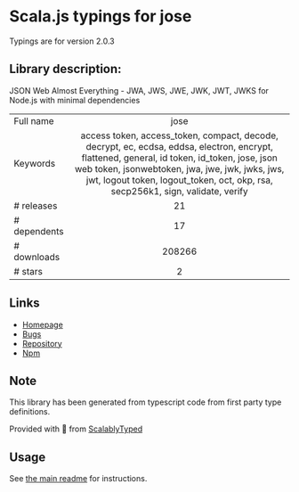 
# Scala.js typings for jose

Typings are for version 2.0.3

## Library description:
JSON Web Almost Everything - JWA, JWS, JWE, JWK, JWT, JWKS for Node.js with minimal dependencies

|                    |                 |
| ------------------ | :-------------: |
| Full name          | jose |
| Keywords           | access token, access_token, compact, decode, decrypt, ec, ecdsa, eddsa, electron, encrypt, flattened, general, id token, id_token, jose, json web token, jsonwebtoken, jwa, jwe, jwk, jwks, jws, jwt, logout token, logout_token, oct, okp, rsa, secp256k1, sign, validate, verify |
| # releases         | 21 |
| # dependents       | 17 |
| # downloads        | 208266 |
| # stars            | 2 |

## Links
- [Homepage](https://github.com/panva/jose)
- [Bugs](https://github.com/panva/jose/issues)
- [Repository](https://github.com/panva/jose)
- [Npm](https://www.npmjs.com/package/jose)
    


## Note
This library has been generated from typescript code from first party type definitions.

Provided with :purple_heart: from [ScalablyTyped](https://github.com/oyvindberg/ScalablyTyped)

## Usage
See [the main readme](../../readme.md) for instructions.


